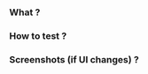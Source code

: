 ### What ?

<!-- Please describe about the changes -->

### How to test ?

<!-- Please add steps to test -->

### Screenshots (if UI changes) ?

<!-- Please add screenshots -->
